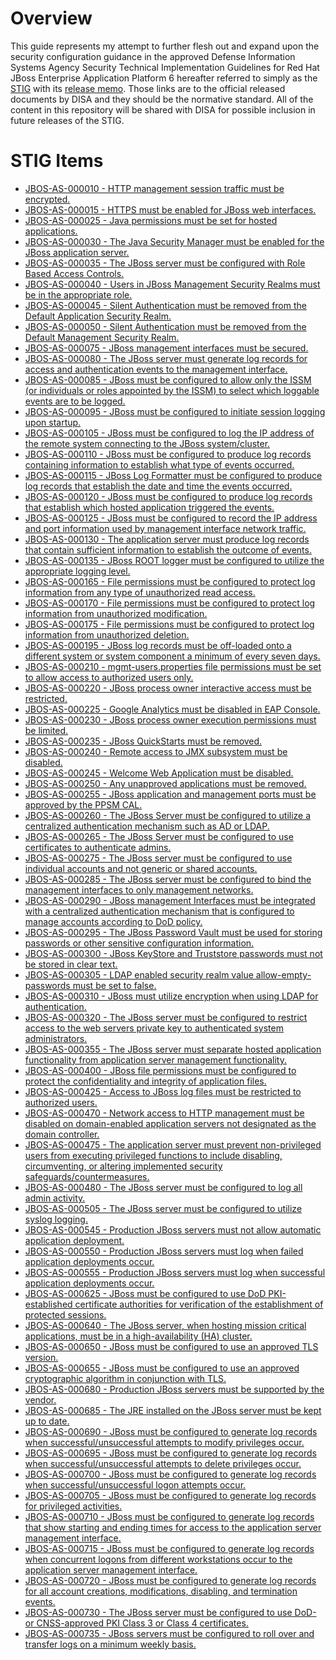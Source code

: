 Overview
========
This guide represents my attempt to further flesh out and expand
upon the security configuration guidance in the approved Defense
Information Systems Agency Security Technical Implementation
Guidelines for Red Hat JBoss Enterprise Application Platform 6
hereafter referred to simply as the
[STIG](http://iasecontent.disa.mil/stigs/zip/U_JBOSS_EAP_6-3_STIG_V1R1_STIG.zip/README.md)
with its [release
memo](http://iasecontent.disa.mil/stigs/pdf/u_JBoss_EAP_6-3_stig_release_memo.pdf).
Those links are to the official released documents by DISA and they
should be the normative standard.  All of the content in this
repository will be shared with DISA for possible inclusion in future
releases of the STIG.

STIG Items
==========

* [JBOS-AS-000010 - HTTP management session traffic must be encrypted.](stig-items/JBOS-AS-000010/README.md)
* [JBOS-AS-000015 - HTTPS must be enabled for JBoss web interfaces.](stig-items/JBOS-AS-000015/README.md)
* [JBOS-AS-000025 - Java permissions must be set for hosted applications.](stig-items/JBOS-AS-000025/README.md)
* [JBOS-AS-000030 - The Java Security Manager must be enabled for the JBoss application server.](stig-items/JBOS-AS-000030/README.md)
* [JBOS-AS-000035 - The JBoss server must be configured with Role Based Access Controls.](stig-items/JBOS-AS-000035/README.md)
* [JBOS-AS-000040 - Users in JBoss Management Security Realms must be in the appropriate role.](stig-items/JBOS-AS-000040/README.md)
* [JBOS-AS-000045 - Silent Authentication must be removed from the Default Application Security Realm.](stig-items/JBOS-AS-000045/README.md)
* [JBOS-AS-000050 - Silent Authentication must be removed from the Default Management Security Realm.](stig-items/JBOS-AS-000050/README.md)
* [JBOS-AS-000075 - JBoss management interfaces must be secured.](stig-items/JBOS-AS-000045/README.md)
* [JBOS-AS-000080 - The JBoss server must generate log records for access and authentication events to the management interface.](stig-items/JBOS-AS-000080/README.md)
* [JBOS-AS-000085 - JBoss must be configured to allow only the ISSM (or individuals or roles appointed by the ISSM) to select which loggable events are to be logged.](stig-items/JBOS-AS-000085/README.md)
* [JBOS-AS-000095 - JBoss must be configured to initiate session logging upon startup.](stig-items/JBOS-AS-000095/README.md)
* [JBOS-AS-000105 - JBoss must be configured to log the IP address of the remote system connecting to the JBoss system/cluster.](stig-items/JBOS-AS-000105/README.md)
* [JBOS-AS-000110 - JBoss must be configured to produce log records containing information to establish what type of events occurred.](stig-items/JBOS-AS-000110/README.md)
* [JBOS-AS-000115 - JBoss Log Formatter must be configured to produce log records that establish the date and time the events occurred.](stig-items/JBOS-AS-000115/README.md)
* [JBOS-AS-000120 - JBoss must be configured to produce log records that establish which hosted application triggered the events.](stig-items/JBOS-AS-000120/README.md)
* [JBOS-AS-000125 - JBoss must be configured to record the IP address and port information used by management interface network traffic.](stig-items/JBOS-AS-000125/README.md)
* [JBOS-AS-000130 - The application server must produce log records that contain sufficient information to establish the outcome of events.](stig-items/JBOS-AS-000130/README.md)
* [JBOS-AS-000135 - JBoss ROOT logger must be configured to utilize the appropriate logging level.](stig-items/JBOS-AS-000135/README.md)
* [JBOS-AS-000165 - File permissions must be configured to protect log information from any type of unauthorized read access.](stig-items/JBOS-AS-000165/README.md)
* [JBOS-AS-000170 - File permissions must be configured to protect log information from unauthorized modification.](stig-items/JBOS-AS-000170/README.md)
* [JBOS-AS-000175 - File permissions must be configured to protect log information from unauthorized deletion.](stig-items/JBOS-AS-000175/README.md)
* [JBOS-AS-000195 - JBoss log records must be off-loaded onto a different system or system component a minimum of every seven days.](stig-items/JBOS-AS-000195/README.md)
* [JBOS-AS-000210 - mgmt-users.properties file permissions must be set to allow access to authorized users only.](stig-items/JBOS-AS-000210/README.md)
* [JBOS-AS-000220 - JBoss process owner interactive access must be restricted.](stig-items/JBOS-AS-000220/README.md)
* [JBOS-AS-000225 - Google Analytics must be disabled in EAP Console.](stig-items/JBOS-AS-000225/README.md)
* [JBOS-AS-000230 - JBoss process owner execution permissions must be limited.](stig-items/JBOS-AS-000230/README.md)
* [JBOS-AS-000235 - JBoss QuickStarts must be removed.](stig-items/JBOS-AS-000235/README.md)
* [JBOS-AS-000240 - Remote access to JMX subsystem must be disabled.](stig-items/JBOS-AS-000240/README.md)
* [JBOS-AS-000245 - Welcome Web Application must be disabled.](stig-items/JBOS-AS-000245/README.md)
* [JBOS-AS-000250 - Any unapproved applications must be removed.](stig-items/JBOS-AS-000250/README.md)
* [JBOS-AS-000255 - JBoss application and management ports must be approved by the PPSM CAL.](stig-items/JBOS-AS-000255/README.md)
* [JBOS-AS-000260 - The JBoss Server must be configured to utilize a centralized authentication mechanism such as AD or LDAP.](stig-items/JBOS-AS-000260/README.md)
* [JBOS-AS-000265 - The JBoss Server must be configured to use certificates to authenticate admins.](stig-items/JBOS-AS-000265/README.md)
* [JBOS-AS-000275 - The JBoss server must be configured to use individual accounts and not generic or shared accounts.](stig-items/JBOS-AS-000275/README.md)
* [JBOS-AS-000285 - The JBoss server must be configured to bind the management interfaces to only management networks.](stig-items/JBOS-AS-000285/README.md)
* [JBOS-AS-000290 - JBoss management Interfaces must be integrated with a centralized authentication mechanism that is configured to manage accounts according to DoD policy.](stig-items/JBOS-AS-000290/README.md)
* [JBOS-AS-000295 - The JBoss Password Vault must be used for storing passwords or other sensitive configuration information.](stig-items/JBOS-AS-000295/README.md)
* [JBOS-AS-000300 - JBoss KeyStore and Truststore passwords must not be stored in clear text.](stig-items/JBOS-AS-000300/README.md)
* [JBOS-AS-000305 - LDAP enabled security realm value allow-empty-passwords must be set to false.](stig-items/JBOS-AS-000305/README.md)
* [JBOS-AS-000310 - JBoss must utilize encryption when using LDAP for authentication.](stig-items/JBOS-AS-000310/README.md)
* [JBOS-AS-000320 - The JBoss server must be configured to restrict access to the web servers private key to authenticated system administrators.](stig-items/JBOS-AS-000320/README.md)
* [JBOS-AS-000355 - The JBoss server must separate hosted application functionality from application server management functionality.](stig-items/JBOS-AS-000355/README.md)
* [JBOS-AS-000400 - JBoss file permissions must be configured to protect the confidentiality and integrity of application files.](stig-items/JBOS-AS-000400/README.md)
* [JBOS-AS-000425 - Access to JBoss log files must be restricted to authorized users.](stig-items/JBOS-AS-000425/README.md)
* [JBOS-AS-000470 - Network access to HTTP management must be disabled on domain-enabled application servers not designated as the domain controller.](stig-items/JBOS-AS-000470/README.md)
* [JBOS-AS-000475 - The application server must prevent non-privileged users from executing privileged functions to include disabling, circumventing, or altering implemented security safeguards/countermeasures.](stig-items/JBOS-AS-000475/README.md)
* [JBOS-AS-000480 - The JBoss server must be configured to log all admin activity.](stig-items/JBOS-AS-000480/README.md)
* [JBOS-AS-000505 - The JBoss server must be configured to utilize syslog logging.](stig-items/JBOS-AS-000505/README.md)
* [JBOS-AS-000545 - Production JBoss servers must not allow automatic application deployment.](stig-items/JBOS-AS-000545/README.md)
* [JBOS-AS-000550 - Production JBoss servers must log when failed application deployments occur.](stig-items/JBOS-AS-000550/README.md)
* [JBOS-AS-000555 - Production JBoss servers must log when successful application deployments occur.](stig-items/JBOS-AS-000555/README.md)
* [JBOS-AS-000625 - JBoss must be configured to use DoD PKI-established certificate authorities for verification of the establishment of protected sessions.](stig-items/JBOS-AS-000625/README.md)
* [JBOS-AS-000640 - The JBoss server, when hosting mission critical applications, must be in a high-availability (HA) cluster.](stig-items/JBOS-AS-000640/README.md)
* [JBOS-AS-000650 - JBoss must be configured to use an approved TLS version.](stig-items/JBOS-AS-000650/README.md)
* [JBOS-AS-000655 - JBoss must be configured to use an approved cryptographic algorithm in conjunction with TLS.](stig-items/JBOS-AS-000655/README.md)
* [JBOS-AS-000680 - Production JBoss servers must be supported by the vendor.](stig-items/JBOS-AS-000680/README.md)
* [JBOS-AS-000685 - The JRE installed on the JBoss server must be kept up to date.](stig-items/JBOS-AS-000685/README.md)
* [JBOS-AS-000690 - JBoss must be configured to generate log records when successful/unsuccessful attempts to modify privileges occur.](stig-items/JBOS-AS-000690/README.md)
* [JBOS-AS-000695 - JBoss must be configured to generate log records when successful/unsuccessful attempts to delete privileges occur.](stig-items/JBOS-AS-000695/README.md)
* [JBOS-AS-000700 - JBoss must be configured to generate log records when successful/unsuccessful logon attempts occur.](stig-items/JBOS-AS-000700/README.md)
* [JBOS-AS-000705 - JBoss must be configured to generate log records for privileged activities.](stig-items/JBOS-AS-000705/README.md)
* [JBOS-AS-000710 - JBoss must be configured to generate log records that show starting and ending times for access to the application server management interface.](stig-items/JBOS-AS-000710/README.md)
* [JBOS-AS-000715 - JBoss must be configured to generate log records when concurrent logons from different workstations occur to the application server management interface.](stig-items/JBOS-AS-000715/README.md)
* [JBOS-AS-000720 - JBoss must be configured to generate log records for all account creations, modifications, disabling, and termination events.](stig-items/JBOS-AS-000720/README.md)
* [JBOS-AS-000730 - The JBoss server must be configured to use DoD- or CNSS-approved PKI Class 3 or Class 4 certificates.](stig-items/JBOS-AS-000730/README.md)
* [JBOS-AS-000735 - JBoss servers must be configured to roll over and transfer logs on a minimum weekly basis.](stig-items/JBOS-AS-000735/README.md)
